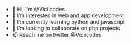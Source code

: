 - 👋 Hi, I’m @Viciicodes
- 👀 I’m interested in web and app development 
- 🌱 I’m currently learning python and javascript 
- 💞️ I’m looking to collaborate on php projects
- 📫 Reach me on twitter @Viciicodes 

<!---
Viciicodes/Viciicodes is a ✨ special ✨ repository because its `README.md` (this file) appears on your GitHub profile.
You can click the Preview link to take a look at your changes.
--->
